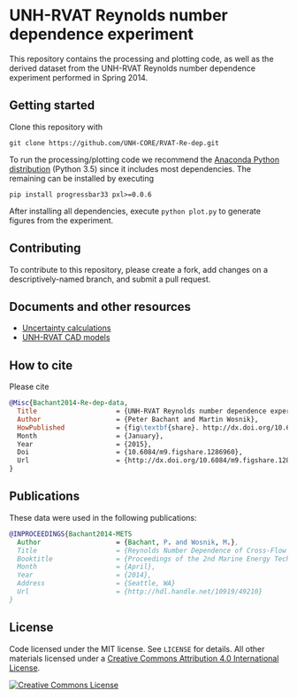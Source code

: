 # UNH-RVAT Reynolds number dependence experiment

This repository contains the processing and plotting code, as well as the
derived dataset from the UNH-RVAT Reynolds number dependence experiment
performed in Spring 2014.


Getting started
---------------

Clone this repository with

    git clone https://github.com/UNH-CORE/RVAT-Re-dep.git

To run the processing/plotting code we recommend the
[Anaconda Python distribution](https://store.continuum.io/cshop/anaconda/)
(Python 3.5) since it includes most dependencies. The remaining
can be installed by executing

    pip install progressbar33 pxl>=0.0.6

After installing all dependencies, execute `python plot.py` to generate
figures from the experiment.


Contributing
------------

To contribute to this repository, please create a fork, add changes on a
descriptively-named branch, and submit a pull request.


Documents and other resources
-----------------------------

  * [Uncertainty calculations](http://nbviewer.ipython.org/github/UNH-CORE/RVAT-Re-dep/blob/master/Documents/IPython%20notebooks/uncertainty.ipynb)
  * [UNH-RVAT CAD models](http://figshare.com/articles/UNH_RVAT_CAD_models/1062009)


How to cite
-----------

Please cite

```bibtex
@Misc{Bachant2014-Re-dep-data,
  Title                    = {UNH-RVAT Reynolds number dependence experiment: Reduced dataset and processing code},
  Author                   = {Peter Bachant and Martin Wosnik},
  HowPublished             = {fig\textbf{share}. http://dx.doi.org/10.6084/m9.figshare.1286960,
  Month                    = {January},
  Year                     = {2015},
  Doi                      = {10.6084/m9.figshare.1286960},
  Url                      = {http://dx.doi.org/10.6084/m9.figshare.1286960}
}
```


Publications
------------
These data were used in the following publications:

```bibtex
@INPROCEEDINGS{Bachant2014-METS
  Author                   = {Bachant, P. and Wosnik, M.},
  Title                    = {Reynolds Number Dependence of Cross-Flow Turbine Performance and Near-Wake Characteristics},
  Booktitle                = {Proceedings of the 2nd Marine Energy Technology Symposium METS2014},
  Month                    = {April},
  Year                     = {2014},
  Address                  = {Seattle, WA}
  Url                      = {http://hdl.handle.net/10919/49210}
}
```


License
-------

Code licensed under the MIT license. See `LICENSE` for details.
All other materials licensed under a <a rel="license" href="http://creativecommons.org/licenses/by/4.0/">
Creative Commons Attribution 4.0 International License</a>.

<a rel="license" href="http://creativecommons.org/licenses/by/4.0/">
<img alt="Creative Commons License" style="border-width:0" src="http://i.creativecommons.org/l/by/4.0/88x31.png" />
</a>
